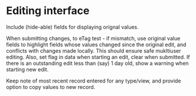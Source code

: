 # Editing interface

Include (hide-able) fields for displaying orignal values.

When submitting changes, to eTag test - if mismatch, use original value fields to highlight fields whose values changed since the original edit, and conflicts with changes made locally.  This should ensure safe mukltiuser editing.  Also, set flag in data when starting an edit, clear when submitted.  If there is an outstanding edit less than (say) 1 day old, show a warning when starting new edit.

Keep note of most recent record entered for any type/view, and provide option to copy values to new record.

